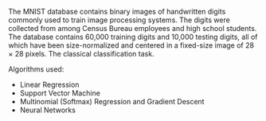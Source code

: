 The MNIST database contains binary images of handwritten digits commonly used to train image processing systems. The digits were collected from among Census Bureau employees and high school students. The database contains 60,000 training digits and 10,000 testing digits, all of which have been size-normalized and centered in a fixed-size image of 28 × 28 pixels. 
The classical classification task.

Algorithms used:
- Linear Regression
- Support Vector Machine
- Multinomial (Softmax) Regression and Gradient Descent
- Neural Networks
